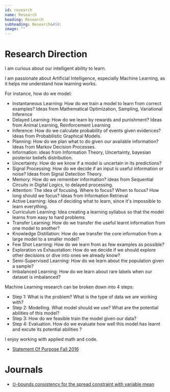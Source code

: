 ```yaml
---
id: research
name: Research
heading: Research
subheading: Research&#58;
image: ""
---
```

# Research Direction

I am curious about our intelligent ability to learn.

I am passionate about Artificial Intelligence, especially Machine Learning, as it helps me understand how learning works.

For instance, how do we model:
* Instantaneous Learning: How do we train a model to learn from correct examples? Ideas from Mathematical Optimization, Sampling, Variational Inference
* Delayed Learning: How do we learn by rewards and punishment? Ideas from Animal Learning, Reinforcement Learning
* Inference: How do we calculate probability of events given evidences? Ideas from Probabilistic Graphical Models.
* Planning: How do we plan what to do given our available information? Ideas from Markov Decision Processes.
* Information: ideas from Information Theory, Uncertainty, bayesian posterior beliefs distribution.
* Uncertainty: How do we know if a model is uncertain in its predictions?
* Signal Processing: How do we decide if an input is useful information or noise? Ideas from Signal Detection Theory.
* Memory: How do we remember information? ideas from Sequential Circuits in Digital Logics, to delayed processing. 
* Attention: The idea of focusing. Where to focus? When to focus? How long should we focus? Ideas from Information Retrieval
* Active Learning: Idea of deciding what to learn, since it's impossible to learn everything.
* Curriculum Learning: Idea creating a learning syllabus so that the model learns from easy to hard problems.
* Transfer Learning: How do we transfer the useful learnt information from one model to another? 
* Knowledge Distillation: How do we transfer the core information from a large model to a smaller model?
* Few Shot Learning: How do we learn from as few examples as possible? 
* Exploration vs Exhaustation: How do we decide if we should explore other decisions or dive into ones we already know?
* Semi-Supervised Learning: How do we learn about the population given a sample? 
* Imbalanced Learning: How do we learn about rare labels when our dataset is imbalanced? 

Machine Learning research can be broken down into 4 steps: 
* Step 1: What is the problem? What is the type of data we are working with?
* Step 2: Modelling. What model should we use? What are the potential abilities of this model? 
* Step 3: How do we feasible train the model given our data?
* Step 4: Evaluation. How do we evaluate how well this model has learnt and excute its potential abilities ?

I enjoy working with applied math and code. 

* [Statement Of Purpose Fall 2016](./pdf/statementOfPurposeUofTMIE.pdf)

# Journals

* [ℚ-bounds consistency for the spread constraint with variable mean](https://link.springer.com/article/10.1007/s10601-016-9238-x)
